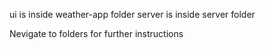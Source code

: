 ui is inside weather-app folder
server is inside server folder

Nevigate to folders for further instructions
